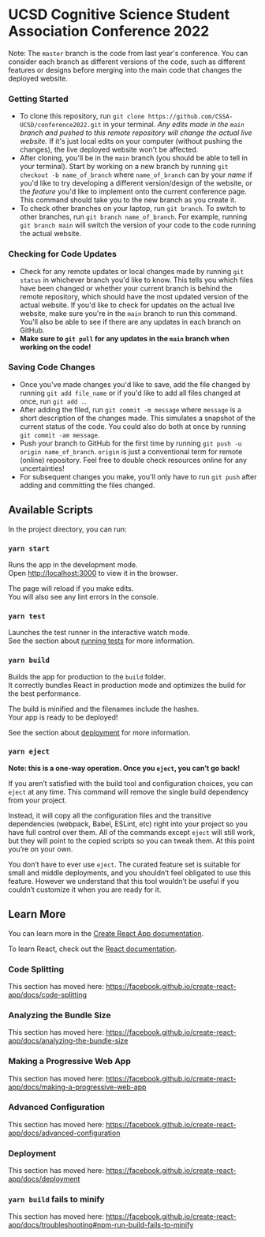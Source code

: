# UCSD Cognitive Science Student Association Conference 2022
Note: The `master` branch is the code from last year's conference. You can consider each branch as different versions of the code, such as different features or designs before merging into the main code that changes the deployed website.
### Getting Started
* To clone this repository, run `git clone https://github.com/CSSA-UCSD/conference2022.git` in your terminal. *Any edits made in the `main` branch and pushed to this remote repository will change the actual live website.* If it's just local edits on your computer (without pushing the changes), the live deployed website won't be affected. 
* After cloning, you'll be in the `main` branch (you should be able to tell in your terminal). Start by working on a new branch by running `git checkout -b name_of_branch` where `name_of_branch` can by your *name* if you'd like to try developing a different version/design of the website, or the *feature* you'd like to implement onto the current conference page. This command should take you to the new branch as you create it.
* To check other branches on your laptop, run `git branch`. To switch to other branches, run `git branch name_of_branch`. For example, running `git branch main` will switch the version of your code to the code running the actual website. 
### Checking for Code Updates
* Check for any remote updates or local changes made by running `git status` in whichever branch you'd like to know. This tells you which files have been changed or whether your current branch is behind the remote repository, which should have the most updated version of the actual website. If you'd like to check for updates on the actual live website, make sure you're in the `main` branch to run this command. You'll also be able to see if there are any updates in each branch on GitHub.
* **Make sure to `git pull` for any updates in the `main` branch when working on the code!** 
### Saving Code Changes
* Once you've made changes you'd like to save, add the file changed by running `git add file_name` or if you'd like to add all files changed at once, run `git add .`.
* After adding the filed, run `git commit -m message` where `message` is a short description of the changes made. This simulates a snapshot of the current status of the code. You could also do both at once by running `git commit -am message`.
* Push your branch to GitHub for the first time by running `git push -u origin name_of_branch`. `origin` is just a conventional term for remote (online) repository. Feel free to double check resources online for any uncertainties! 
* For subsequent changes you make, you'll only have to run `git push` after adding and committing the files changed. 


## Available Scripts
In the project directory, you can run:

### `yarn start`

Runs the app in the development mode.<br />
Open [http://localhost:3000](http://localhost:3000) to view it in the browser.

The page will reload if you make edits.<br />
You will also see any lint errors in the console.

### `yarn test`

Launches the test runner in the interactive watch mode.<br />
See the section about [running tests](https://facebook.github.io/create-react-app/docs/running-tests) for more information.

### `yarn build`

Builds the app for production to the `build` folder.<br />
It correctly bundles React in production mode and optimizes the build for the best performance.

The build is minified and the filenames include the hashes.<br />
Your app is ready to be deployed!

See the section about [deployment](https://facebook.github.io/create-react-app/docs/deployment) for more information.

### `yarn eject`

**Note: this is a one-way operation. Once you `eject`, you can’t go back!**

If you aren’t satisfied with the build tool and configuration choices, you can `eject` at any time. This command will remove the single build dependency from your project.

Instead, it will copy all the configuration files and the transitive dependencies (webpack, Babel, ESLint, etc) right into your project so you have full control over them. All of the commands except `eject` will still work, but they will point to the copied scripts so you can tweak them. At this point you’re on your own.

You don’t have to ever use `eject`. The curated feature set is suitable for small and middle deployments, and you shouldn’t feel obligated to use this feature. However we understand that this tool wouldn’t be useful if you couldn’t customize it when you are ready for it.

## Learn More

You can learn more in the [Create React App documentation](https://facebook.github.io/create-react-app/docs/getting-started).

To learn React, check out the [React documentation](https://reactjs.org/).

### Code Splitting

This section has moved here: https://facebook.github.io/create-react-app/docs/code-splitting

### Analyzing the Bundle Size

This section has moved here: https://facebook.github.io/create-react-app/docs/analyzing-the-bundle-size

### Making a Progressive Web App

This section has moved here: https://facebook.github.io/create-react-app/docs/making-a-progressive-web-app

### Advanced Configuration

This section has moved here: https://facebook.github.io/create-react-app/docs/advanced-configuration

### Deployment

This section has moved here: https://facebook.github.io/create-react-app/docs/deployment

### `yarn build` fails to minify

This section has moved here: https://facebook.github.io/create-react-app/docs/troubleshooting#npm-run-build-fails-to-minify
